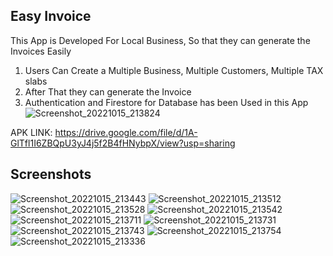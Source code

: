 
## Easy Invoice

This App is Developed For Local Business, So that they can generate the Invoices Easily
1. Users Can Create a Multiple Business, Multiple Customers, Multiple TAX slabs
2. After That they can generate the Invoice
3. Authentication and Firestore for Database has been Used in this App![Screenshot_20221015_213824](https://user-images.githubusercontent.com/78340623/195998137-124e8ca7-c767-49fc-ac07-afda9393147a.png)

APK LINK: 
https://drive.google.com/file/d/1A-GlTfl1I6ZBQpU3yJ4j5f2B4fHNybpX/view?usp=sharing
## Screenshots
![Screenshot_20221015_213443](https://user-images.githubusercontent.com/78340623/195998077-38cfb0bb-0940-4021-a54b-99a35ddfbce5.png)
![Screenshot_20221015_213512](https://user-images.githubusercontent.com/78340623/195998088-de4665e0-4a6a-40f4-ba11-c032d24ca1e3.png)
![Screenshot_20221015_213528](https://user-images.githubusercontent.com/78340623/195998094-cdee89d2-b64e-4662-a762-11581bd602f0.png)
![Screenshot_20221015_213542](https://user-images.githubusercontent.com/78340623/195998096-6e09256a-88eb-4dc0-b314-a0eb8f897568.png)
![Screenshot_20221015_213711](https://user-images.githubusercontent.com/78340623/195998105-20fbe247-a425-4ff6-974a-848bcd5ee810.png)
![Screenshot_20221015_213731](https://user-images.githubusercontent.com/78340623/195998111-5bf9725f-e434-409b-876c-846e815bdd87.png)
![Screenshot_20221015_213743](https://user-images.githubusercontent.com/78340623/195998122-0d1fc644-509f-4cf2-8537-a87b606e8930.png)
![Screenshot_20221015_213754](https://user-images.githubusercontent.com/78340623/195998132-5877502e-2ff3-4da9-b184-0d07d6766341.png)
![Screenshot_20221015_213336](https://user-images.githubusercontent.com/78340623/195998144-d46a7b86-681e-471a-bd95-7bf95bfe30a9.png)
